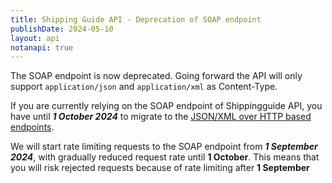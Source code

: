 ```yaml
---
title: Shipping Guide API - Deprecation of SOAP endpoint
publishDate: 2024-05-10
layout: api
notanapi: true
---
```


The SOAP endpoint is now deprecated. Going forward the API will only support `application/json` and `application/xml`
as Content-Type.

If you are currently relying on the SOAP endpoint of Shippingguide API, you have until ___1 October 2024___ to
migrate to the [JSON/XML over HTTP based endpoints](/api/shipping-guide_2/#fetch-shipping-details-post).

We will start rate limiting requests to the SOAP endpoint from ___1 September 2024___, with gradually reduced
request rate until __1 October__. This means that you will risk rejected requests because of rate limiting after
__1 September__
